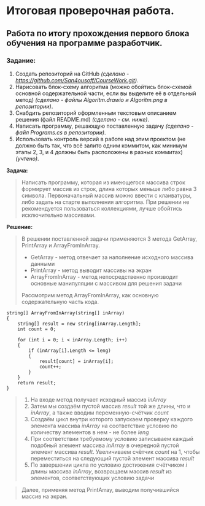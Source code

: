 # Итоговая проверочная работа.

## Работа по итогу прохождения первого блока обучения на программе разработчик.
### Задание:
1. Создать репозиторий на GitHub *(сделано - https://github.com/San4ousoff/CourseWork.git)*.
2. Нарисовать блок-схему алгоритма (можно обойтись блок-схемой основной содержательной части, если вы выделите её в отдельный метод) *(сделано - файлы Algoritm.drawio и Algoritm.png в репозитории)*.
3. Снабдить репозиторий оформленным текстовым описанием решения (файл README.md) *(сделано - см. ниже)*.
4. Написать программу, решающую поставленную задачу *(сделано - файл Programs.cs в репозитории)*.
5. Использовать контроль версий в работе над этим проектом (не должно быть так, что всё залито одним коммитом, как минимум этапы 2, 3, и 4 должны быть расположены в разных коммитах) *(учтено)*.

**Задача:**
>Написать программу, которая из имеющегося массива строк формирует массив из строк,
длина которых меньше либо равна 3 символа.
Первоначальный массив можно ввести с клаиватуры, либо задать на старте выполнения 
алгоритма. 
При решении не рекомендуется пользоваться коллекциями, лучше обойтись исключительно
массивами. 

**Решение:**
>В решении поставленной задачи применяются 3 метода GetArray, PrintArray и ArrayFromInArray.
>* GetArray - метод отвечает за наполнение исходного массива данными
>* PrintArray - метод выводит массивы на экран
>* ArrayFromInArray - метод непосредственно производит основные манипуляции с массивом для решения задачи
>
>Рассмотрим метод ArrayFromInArray, как основную содержательную часть кода.

    string[] ArrayFromInArray(string[] inArray)
    {
        string[] result = new string[inArray.Length];
        int count = 0;

        for (int i = 0; i < inArray.Length; i++)
        {
            if (inArray[i].Length <= leng)
            {
                result[count] = inArray[i];
                count++;
            }
        }
        return result;
    }
>1. На входе метод получает исходный массив *inArray*
>2. Затем мы создаём пустой массив *result* той же длины, что и *inArray*, а также вводим переменную-счётчик *count*
>3. Создаём цикл внутри которого запускаем проверку каждого элемента массива *inArray* на соответствие условию по количеству элементов в нем - не более *leng*
>4. При соответствии требуемому условию записываем каждый подобный элемент массива *inArray* в очередной пустой элемент массива *result*. Увеличиваем счётчик *count* на 1, чтобы переместиться на следующий пустой элемент массива *result*  
>5. По завершении цикла по условию достижения счётчиком *i* длины массива *inArray*, возвращаем массив *result* из элементов, соответствующих условию задачи

>Далее, применяя метод PrintArray, выводим получившийся массив на экран.   